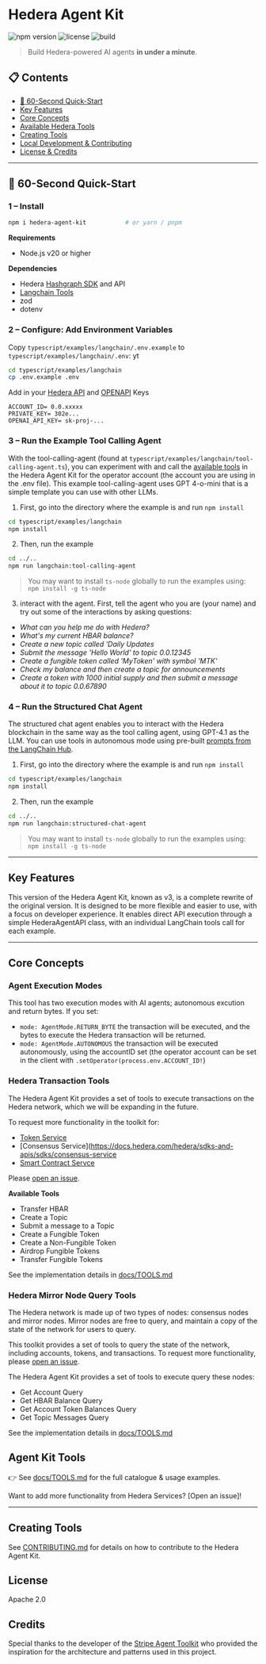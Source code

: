 # Hedera Agent Kit

![npm version](https://badgen.net/npm/v/hedera-agent-kit)
![license](https://badgen.net/github/license/hedera-dev/hedera-agent-kit)
![build](https://badgen.net/github/checks/hedera-dev/hedera-agent-kit)

> Build Hedera-powered AI agents **in under a minute**.

## 📋 Contents

- [🚀 60-Second Quick-Start](#-60-second-quick-start)
- [Key Features](#key-features)
- [Core Concepts](#core-concepts)
- [Available Hedera Tools](#available-hedera-tools)
- [Creating Tools](#creating-tools)
- [Local Development & Contributing](#local-development--contributing)
- [License & Credits](#license)   

---

## 🚀 60-Second Quick-Start

### 1 – Install
```bash
npm i hedera-agent-kit           # or yarn / pnpm
```

**Requirements** 
- Node.js v20 or higher

**Dependencies**
* Hedera [Hashgraph SDK](https://github.com/hiero-ledger/hiero-sdk-js) and API
* [Langchain Tools](https://js.langchain.com/docs/concepts/tools/) 
* zod 
* dotenv

### 2 – Configure: Add Environment Variables
Copy `typescript/examples/langchain/.env.example` to `typescript/examples/langchain/.env`:
yt
```bash
cd typescript/examples/langchain
cp .env.example .env
```

Add in your [Hedera API](https://portal.hedera.com/dashboard) and [OPENAPI](https://platform.openai.com/api-keys) Keys

```env
ACCOUNT_ID= 0.0.xxxxx
PRIVATE_KEY= 302e...
OPENAI_API_KEY= sk-proj-...
```

### 3 – Run the Example Tool Calling Agent 
With the tool-calling-agent (found at `typescript/examples/langchain/tool-calling-agent.ts`), you can experiment with and call the [available tools](docs/TOOLS.md) in the Hedera Agent Kit for the operator account (the account you are using in the .env file). This example tool-calling-agent uses GPT 4-o-mini that is a simple template you can use with other LLMs.


1. First, go into the directory where the example is and run `npm install`

```bash
cd typescript/examples/langchain
npm install
```
2. Then, run the example

```bash
cd ../..
npm run langchain:tool-calling-agent
```

> You may want to install `ts-node` globally to run the examples using: `npm install -g ts-node`

3. interact with the agent. First, tell the agent who you are (your name) and try out some of the interactions by asking questions: 
  *  _What can you help me do with Hedera?_ 
  * _What's my current HBAR balance?_ 
  * _Create a new topic called 'Daily Updates_ 
  * _Submit the message 'Hello World' to topic 0.0.12345_ 
  * _Create a fungible token called 'MyToken' with symbol 'MTK'_ 
  * _Check my balance and then create a topic for announcements_ 
  * _Create a token with 1000 initial supply and then submit a message about it to topic 0.0.67890_ 
  

### 4 – Run the Structured Chat Agent 
The structured chat agent enables you to interact with the Hedera blockchain in the same way as the tool calling agent, using GPT-4.1 as the LLM. You can use tools in autonomous mode using pre-built [prompts from the LangChain Hub](https://github.com/hwchase17/langchain-hub/blob/master/prompts/README.md).


1. First, go into the directory where the example is and run `npm install`

```bash
cd typescript/examples/langchain
npm install
```
2. Then, run the example

```bash
cd ../..
npm run langchain:structured-chat-agent
```
> You may want to install `ts-node` globally to run the examples using: `npm install -g ts-node`

---

## Key Features
This version of the Hedera Agent Kit, known as v3, is a complete rewrite of the original version. It is designed to be more flexible and easier to use, with a focus on developer experience. It enables direct API execution through a simple HederaAgentAPI class, with an individual LangChain tools call for each example.


---

## Core Concepts

### Agent Execution Modes
This tool has two execution modes with AI agents;  autonomous excution and return bytes. If you set:
 * `mode: AgentMode.RETURN_BYTE` the transaction will be executed, and the bytes to execute the Hedera transaction will be returned. 
 * `mode: AgentMode.AUTONOMOUS` the transaction will be executed autonomously, using the accountID set (the operator account can be set in the client with `.setOperator(process.env.ACCOUNT_ID!`)

### Hedera Transaction Tools
The Hedera Agent Kit provides a set of tools to execute transactions on the Hedera network, which we will be expanding in the future. 

To request more functionality in the toolkit for:
* [Token Service](https://docs.hedera.com/hedera/sdks-and-apis/sdks/token-service)
* [Consensus Service](https://docs.hedera.com/hedera/sdks-and-apis/sdks/consensus-service
* [Smart Contract Servce](https://docs.hedera.com/hedera/tutorials/smart-contracts)

Please [open an issue](https://github.com/hedera-dev/hedera-agent-kit/issues/new?template=toolkit_feature_request.md&title=[FEATURE]%20-%20).

**Available Tools**
* Transfer HBAR
* Create a Topic
* Submit a message to a Topic
* Create a Fungible Token
* Create a Non-Fungible Token
* Airdrop Fungible Tokens
* Transfer Fungible Tokens

See the implementation details in [docs/TOOLS.md](docs/TOOLS.md)

### Hedera Mirror Node Query Tools
The Hedera network is made up of two types of nodes: consensus nodes and mirror nodes. Mirror nodes are free to query, and maintain a copy of the state of the network for users to query. 

This toolkit provides a set of tools to query the state of the network, including accounts, tokens, and transactions. To request more functionality, please [open an issue](https://github.com/hedera-dev/hedera-agent-kit/issues/new?template=toolkit_feature_request.md&title=[FEATURE]%20-%20).

The Hedera Agent Kit provides a set of tools to execute query these nodes:

* Get Account Query
* Get HBAR Balance Query
* Get Account Token Balances Query
* Get Topic Messages Query

See the implementation details in [docs/TOOLS.md](docs/TOOLS.md)

## Agent Kit Tools
👉 See [docs/TOOLS.md](docs/TOOLS.md) for the full catalogue & usage examples.

Want to add more functionality from Hedera Services? [Open an issue]!

---
## Creating Tools
See [CONTRIBUTING.md](./CONTRIBUTING.md) for details on how to contribute to the Hedera Agent Kit.

## License
Apache 2.0

## Credits
Special thanks to the developer of the [Stripe Agent Toolkit](https://github.com/stripe/agent-toolkit) who provided the inspiration for the architecture and patterns used in this project.